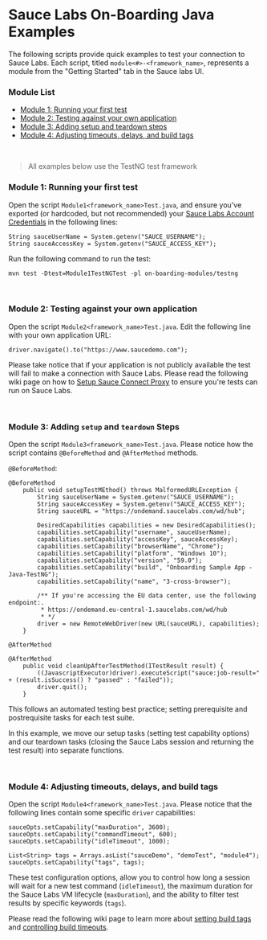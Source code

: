 # Sauce Labs On-Boarding Java Examples

The following scripts provide quick examples to test your connection to Sauce Labs. Each script, titled `module<#>-<framework_name>`, represents a module from the "Getting Started" tab in the Sauce labs UI.

### Module List

* [Module 1: Running your first test](#module-1-running-your-first-test)
* [Module 2: Testing against your own application](#module-2-testing-against-your-own-application)
* [Module 3: Adding setup and teardown steps](#module-3-adding-setup-and-teardown-steps)
* [Module 4: Adjusting timeouts, delays, and build tags](#module-4-adjusting-timeouts-delays-and-build-tags)

<br />

> All examples below use the TestNG test framework
>

### Module 1: Running your first test

Open the script `Module1<framework_name>Test.java`, and ensure you've exported (or hardcoded, but not recommended) your [Sauce Labs Account Credentials](https://wiki.saucelabs.com/display/DOCS/Best+Practice%3A+Use+Environment+Variables+for+Authentication+Credentials) in the following lines:

```
String sauceUserName = System.getenv("SAUCE_USERNAME");
String sauceAccessKey = System.getenv("SAUCE_ACCESS_KEY");
```

Run the following command to run the test:

```
mvn test -Dtest=Module1TestNGTest -pl on-boarding-modules/testng
```

<br />

### Module 2: Testing against your own application

Open the script `Module2<framework_name>Test.java`. Edit the following line with your own application URL:

```
driver.navigate().to("https://www.saucedemo.com");
```

Please take notice that if your application is not publicly available the test will fail to make a connection with Sauce Labs. Please read the following wiki page on how to [Setup Sauce Connect Proxy](https://wiki.saucelabs.com/display/DOCS/Sauce+Connect+Proxy) to ensure you're tests can run on Sauce Labs.

<br />

### Module 3: Adding `setup` and `teardown` Steps

Open the script `Module3<framework_name>Test.java`. Please notice how the script contains `@BeforeMethod` and `@AfterMethod` methods.

`@BeforeMethod`:
```
@BeforeMethod
    public void setupTestMEthod() throws MalformedURLException {
        String sauceUserName = System.getenv("SAUCE_USERNAME");
        String sauceAccessKey = System.getenv("SAUCE_ACCESS_KEY");
        String sauceURL = "https://ondemand.saucelabs.com/wd/hub";

        DesiredCapabilities capabilities = new DesiredCapabilities();
        capabilities.setCapability("username", sauceUserName);
        capabilities.setCapability("accessKey", sauceAccessKey);
        capabilities.setCapability("browserName", "Chrome");
        capabilities.setCapability("platform", "Windows 10");
        capabilities.setCapability("version", "59.0");
        capabilities.setCapability("build", "Onboarding Sample App - Java-TestNG");
        capabilities.setCapability("name", "3-cross-browser");

        /** If you're accessing the EU data center, use the following endpoint:.
         * https://ondemand.eu-central-1.saucelabs.com/wd/hub
         * */
        driver = new RemoteWebDriver(new URL(sauceURL), capabilities);
    }
```

`@AfterMethod`
```
@AfterMethod
    public void cleanUpAfterTestMethod(ITestResult result) {
        ((JavascriptExecutor)driver).executeScript("sauce:job-result=" + (result.isSuccess() ? "passed" : "failed"));
        driver.quit();
    }
```

This follows an automated testing best practice; setting prerequisite and postrequisite tasks for each test suite. 

In this example, we move our setup tasks (setting test capability options) and our teardown tasks (closing the Sauce Labs session and returning the test result) into separate functions.

<br />

### Module 4: Adjusting timeouts, delays, and build tags

Open the script `Module4<framework_name>Test.java`. Please notice that the following lines contain some specific `driver` capabilities:

```
sauceOpts.setCapability("maxDuration", 3600);
sauceOpts.setCapability("commandTimeout", 600);
sauceOpts.setCapability("idleTimeout", 1000);

List<String> tags = Arrays.asList("sauceDemo", "demoTest", "module4");
sauceOpts.setCapability("tags", tags);
```

These test configuration options, allow you to control how long a session will wait for a new test command (`idleTimeout`), the maximum duration for the Sauce Labs VM lifecycle  (`maxDuration`), and the ability to filter test results by specific keywords (`tags`). 

Please read the following wiki page to learn more about [setting build tags](https://wiki.saucelabs.com/display/DOCSDEV/Best+Practice%3A+Use+Build+IDs%2C+Tags%2C+and+Names+to+Identify+Your+Tests) and [controlling build timeouts](https://wiki.saucelabs.com/display/DOCS/Test+Configuration+Options#TestConfigurationOptions-MaximumTestDuration).
